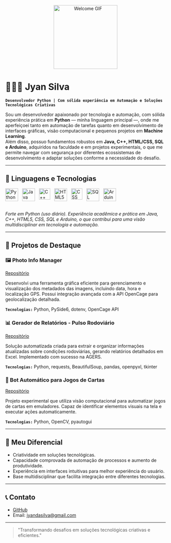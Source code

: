 <p align="center">
  <img src="https://media.giphy.com/media/ASd0Ukj0y3qMM/giphy.gif" width="200" alt="Welcome GIF" />
</p>

# 👨🏻‍💻 Jyan Silva

**`Desenvolvedor Python | Com sólida experiência em Automação e Soluções Tecnológicas Criativas`**

Sou um desenvolvedor apaixonado por tecnologia e automação, com sólida experiência prática em **Python** — minha linguagem principal —, onde me aperfeiçoei tanto em automação de tarefas quanto em desenvolvimento de interfaces gráficas, visão computacional e pequenos projetos em **Machine Learning**.  
Além disso, possuo fundamentos robustos em **Java, C++, HTML/CSS, SQL e Arduino**, adquiridos na faculdade e em projetos experimentais, o que me permite navegar com segurança por diferentes ecossistemas de desenvolvimento e adaptar soluções conforme a necessidade do desafio.

---

## 🤖 Linguagens e Tecnologias

<div>
  <img 
      align="left"
      alt="Python"
      title="Python"
      width="40px"
      style="padding-right: 10px;"
      src="https://cdn.jsdelivr.net/gh/devicons/devicon@latest/icons/python/python-original-wordmark.svg" />
  <img 
      align="left"
      alt="Java"
      title="Java (base acadêmica e projetos)"
      width="40px"
      style="padding-right: 10px;"
      src="https://cdn.jsdelivr.net/gh/devicons/devicon@latest/icons/java/java-original-wordmark.svg" />
  <img 
      align="left"
      alt="C++"
      title="C++ (base acadêmica e projetos)"
      width="35px"
      style="padding-right: 10px;"
      src="https://cdn.jsdelivr.net/gh/devicons/devicon@latest/icons/cplusplus/cplusplus-original.svg" />
  <img 
      align="left"
      alt="HTML5"
      title="HTML5 (fundamentos para integrações e interfaces)"
      width="40px"
      style="padding-right: 10px;"
      src="https://cdn.jsdelivr.net/gh/devicons/devicon@latest/icons/html5/html5-original-wordmark.svg" />
  <img
      align="left"
      alt="CSS"
      title="CSS (fundamentos para interfaces web)"
      width="35px"
      style="padding-right: 10px;"
      src="https://cdn.jsdelivr.net/gh/devicons/devicon@latest/icons/css3/css3-original.svg"/>
  <img
      align="left"
      alt="SQL"
      title="SQL (base acadêmica e integração de dados)"
      width="40px"
      style="padding-right: 10px;"
      src="https://cdn.jsdelivr.net/gh/devicons/devicon@latest/icons/azuresqldatabase/azuresqldatabase-original.svg" />
  <img
      align="left"
      alt="Arduino"
      title="Arduino (prototipagem e automação física)"
      width="40px"
      style="padding-right: 10px;"
      src="https://cdn.jsdelivr.net/gh/devicons/devicon@latest/icons/arduino/arduino-original-wordmark.svg" />     
</div>

<br clear="left"/>
<br/>

*Forte em Python (uso diário). Experiência acadêmica e prática em Java, C++, HTML5, CSS, SQL e Arduino, o que contribui para uma visão multidisciplinar em tecnologia e automação.*

---

## 🚀 Projetos de Destaque
### 🖼️ Photo Info Manager

[Repositório](https://github.com/JyanDev/photo-info-manager)

Desenvolvi uma ferramenta gráfica eficiente para gerenciamento e visualização dos metadados das imagens, incluindo data, hora e localização GPS. Possui integração avançada com a API OpenCage para geolocalização detalhada.

**`Tecnologias:`** Python, PySide6, dotenv, OpenCage API

### 📊 Gerador de Relatórios - Pulso Rodoviário

[Repositório](https://github.com/JyanDev/Pulso-Rodoviario)

Solução automatizada criada para extrair e organizar informações atualizadas sobre condições rodoviárias, gerando relatórios detalhados em Excel. Implementado com sucesso na AGERS.

**`Tecnologias:`** Python, requests, BeautifulSoup, pandas, openpyxl, tkinter

### 🎴 Bot Automático para Jogos de Cartas

[Repositório](https://github.com/JyanDev/bot-jogador-de-cartas)

Projeto experimental que utiliza visão computacional para automatizar jogos de cartas em emuladores. Capaz de identificar elementos visuais na tela e executar ações automaticamente.

**`Tecnologias:`** Python, OpenCV, pyautogui
      
---

## 🌟 Meu Diferencial

* Criatividade em soluções tecnológicas.
* Capacidade comprovada de automação de processos e aumento de produtividade.
* Experiência em interfaces intuitivas para melhor experiência do usuário.
* Base multidisciplinar que facilita integração entre diferentes tecnologias.

---

## 📞 Contato

* [GitHub](https://github.com/JyanDev)
* Email: [jyandasilva@gmail.com](mailto:jyandasilva@gmail.com)

---

> "Transformando desafios em soluções tecnológicas criativas e eficientes."
